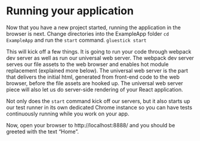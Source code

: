# Running your application

Now that you have a new project started, running the application in the browser is next. Change directories into the ExampleApp folder `cd ExampleApp` and run the `start` command.
`gluestick start`

This will kick off a few things. It is going to run your code through webpack dev server as well as run our universal web server. The webpack dev server serves our file assets to the web browser and enables hot module replacement (explained more below). The universal web server is the part that delivers the initial html, generated from front-end code to the web browser, before the file assets are hooked up. The universal web server piece will also let us do server-side rendering of your React application.

Not only does the `start` command kick off our servers, but it also starts up our test runner in its own dedicated Chrome instance so you can have tests continuously running while you work on your app.

Now, open your browser to http://localhost:8888/ and you should be greeted with the text “Home”.
